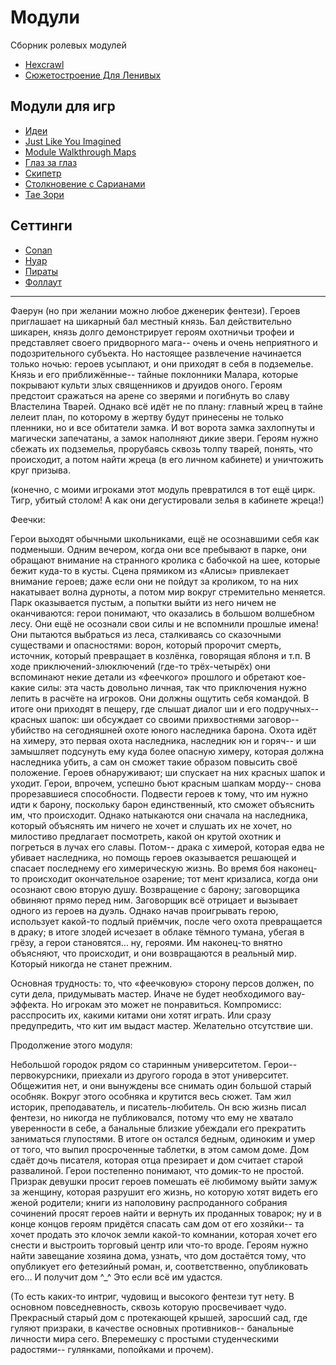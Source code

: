 # Модули

Сборник ролевых модулей

* [Hexcrawl](./Hexcrawl/index.md)
* [Сюжетостроение Для Ленивых](./Сюжетостроение%20Для%20Ленивых.md)

## Модули для игр

* [Идеи](./Идеи/index.md)
* [Just Like You Imagined](./Just%20Like%20You%20Imagined.md)
* [Module Walkthrough Maps](./Module%20Walkthrough%20Maps.md)
* [Глаз за глаз](./Глаз%20за%20глаз.md)
* [Скипетр](./Скипетр.md)
* [Столкновение с Сарианами](./Столкновение%20с%20Сарианами.md)
* [Тае Зори](./Тае%20Зори/)

## Сеттинги

* [Conan](./Conan/)
* [Нуар](./Нуар.md)
* [Пираты](./Пираты/)
* [Фоллаут](./Фоллаут/index.md)

----

Фаерун (но при желании можно любое дженерик фентези). Героев приглашает на шикарный бал местный князь. Бал действительно шикарен, князь долго демонстрирует героям охотничьи трофеи и представляет своего придворного мага-- очень и очень неприятного и подозрительного субъекта. Но настоящее развлечение начинается только ночью: героев усыплают, и они приходят в себя в подземелье. Князь и его приближённые-- тайные поклонники Малара, которые покрывают культи злых священников и друидов оного. Героям предстоит сражаться на арене со зверями и погибнуть во славу Властелина Тварей. Однако всё идёт не по плану: главный жрец в тайне лелеит план, по которому в жертву будут принесены не только пленники, но и все обитатели замка. И вот ворота замка захлопнуты и магически запечатаны, а замок наполняют дикие звери. Героям нужно сбежать их подземелья, прорубаясь сквозь толпу тварей, понять, что происходит, а потом найти жреца (в его личном кабинете) и уничтожить круг призыва.

(конечно, с моими игроками этот модуль превратился в тот ещё цирк. Тигр, убитый столом! А как они дегустировали зелья в кабинете жреца!)

Феечки:

Герои выходят обычными школьниками, ещё не осознавшими себя как подменыши. Одним вечером, когда они все пребывают в парке, они обращают внимание на странного кролика с бабочкой на шее, которые бежит куда-то в кусты. Сцена прямиком из «Алисы» привлекает внимание героев; даже если они не пойдут за кроликом, то на них накатывает волна дурноты, а потом мир вокруг стремительно меняется. Парк оказывается пустым, а попытки выйти из него ничем не оканчиваются: герои понимают, что оказались в большом волшебном лесу. Они ещё не осознали свои силы и не вспомнили прошлые имена! Они пытаются выбраться из леса, сталкиваясь со сказочными существами и опасностями: ворон, который пророчит смерть, источник, который превращает в козлёнка, говорящая яблоня и т.п. В ходе приключений-злюключений (где-то трёх-четырёх) они вспоминают некие детали из «феечкого» прошлого и обретают кое-какие силы: эта часть довольно личная, так что приключения нужно лепить в расчёте на игроков. Они должны ощутить себя командой. В итоге они приходят в пещеру, где слышат диалог ши и его подручных-- красных шапок: ши обсуждает со своими прихвостнями заговор-- убийство на сегодняшней охоте юного наследника барона. Охота идёт на химеру, это первая охота наследника, наследник юн и горяч-- и ши замышляет подсунуть ему куда более опасную химеру, которая должна наследника убить, а сам он сможет такие образом повысить своё положение. Героев обнаруживают; ши спускает на них красных шапок и уходит. Герои, впрочем, успешно бьют красным шапкам морду-- снова прорезавшиеся способности. Подвести героев к тому, что им нужно идти к барону, поскольку барон единственный, кто сможет объяснить им, что происходит. Однако натыкаются они сначала на наследника, который объяснять им ничего не хочет и слушать их не хочет, но милостиво предлагает посмотреть, какой он крутой охотник и погреться в лучах его славы. Потом-- драка с химерой, которая едва не убивает наследника, но помощь героев оказывается решающей и спасает последнему его химерическую жизнь. Во время боя наконец-то происходит окончательное озарение; тот мент кризалиса, когда они осознают свою вторую душу. Возвращение с барону; заговорщика обвиняют прямо перед ним. Заговорщик всё отрицает и вызывает одного из героев на дуэль. Однако начав проигрывать герою, использует какой-то подлый приёмчик, после чего охота превращается в драку; в итоге злодей исчезает в облаке тёмного тумана, убегая в грёзу, а герои становятся… ну, героями. Им наконец-то внятно объясняют, что происходит, и они возвращаются в реальный мир. Который никогда не станет прежним.

Основная трудность: то, что «феечковую» сторону персов должен, по сути дела, придумывать мастер. Иначе не будет необходимого вау-эффекта. Но игрокам это может не понравиться. Компромисс: расспросить их, какими китами они хотят играть. Или сразу предупредить, что кит им выдаст мастер. Желательно отсутствие ши.

Продолжение этого модуля:

Небольшой городок рядом со старинным университетом. Герои-- первокурсники, приехали из другого города в этот университет. Общежития нет, и они вынуждены все снимать один большой старый особняк. Вокруг этого особняка и крутится весь сюжет. Там жил историк, преподаватель, и писатель-любитель. Он всю жизнь писал фентези, но никогда не публиковался, потому что ему не хватало уверенности в себе, а банальные близкие убеждали его прекратить заниматься глупостями. В итоге он остался бедным, одиноким и умер от того, что выпил просроченные таблетки, в этом самом доме. Дом сдаёт дочь писателя, которая отца презирает и дом считает старой развалиной. Герои постепенно понимают, что домик-то не простой. Призрак девушки просит героев помешать её любимому выйти замуж за женщину, которая разрушит его жизнь, но которую хотят видеть его женой родители; книги из наполовину распроданного собрания сочинений просят героев найти и вернуть их проданных товарок; ну и в конце концов героям придётся спасать сам дом от его хозяйки-- та хочет продать это клочок земли какой-то комнании, которая хочет его снести и выстроить торговый центр или что-то вроде. Героям нужно найти завещание хозяина дома, узнать, что дом достаётся тому, что опубликует его фетезийный роман, и, соответственно, опубликовать его… И получит дом ^_^ Это если всё им удастся.

(То есть каких-то интриг, чудовищ и высокого фентези тут нету. В основном повседневность, сквозь которую просвечивает чудо. Прекрасный старый дом с протекающей крышей, заросший сад, где гуляют призраки, в качестве основных противников-- банальные личности мира сего. Вперемешку с простыми студенческими радостями-- гулянками, попойками и прочем).
